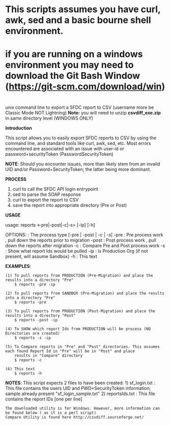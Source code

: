 # 
# This scripts assumes you have curl, awk, sed and a basic bourne shell environment.
# if you are running on a windows environment you may need to download the Git Bash Window (https://git-scm.com/download/win)
#

unix command line to export a SFDC report to CSV (username more be Classic Mode NOT Lightning)
**Note:** you will need to unzip **csvdiff_exe.zip** in same directory level (WINDOWS ONLY)

 **Introduction**

This script allows you to easily export SFDC reports to CSV by using the command line, and standard tools like curl, awk, sed, etc.
Most errors encountered are associated with an issue with user-id or password+securityToken (PasswordSecurityToken)

**NOTE**: Should you encounter issues, more than likely stem from an invalid UID and/or Password+SecurityToken; the latter being more dominant.

**PROCESS**


1. curl to call the SFDC API login entrypoint
2. sed to parse the SOAP response
3. curl to export the report to CSV
4. save the report into appropriate directory (Pre or Post)

**USAGE**

usage: reports <-pre|-post|-c|-s> [-ip]  [-h]

OPTIONS:
    <process-type> : The process type [-pre | -post | -c | -s]
			-pre   : Pre process work , pull down the reports prior to migration
			-post  : Post process work , pull down the reports after migration
			-c     : Compare Pre and Post process work
			-s     : Show what report Ids would be pulled
	<Sandbox-or-Production>
			-ip    : is Production Org (if not present, will assume Sandbox)
	<misc-options>
			-h     : This text
	
**EXAMPLES**:

	(1) To pull reports from PRODUCTION (Pre-Migration) and place the results into a directory "Pre"
		$ reports -pre -ip
		
	(2) To pull reports from SANDBOX (Pre-Migration) and place the results into a directory "Pre"
		$ reports -pre
		
	(3) To pull reports from PRODUCTION (Post-Migration) and place the results into a directory "Post"
		$ reports -post -ip

	(4) To SHOW which report Ids from PRODUCTION will be process (NO Directories are created)
		$ reports -s -ip

	(5) To Compare reports in "Pre" and "Post" directories. This assumes each found Report Id in "Pre" will be in "Post" and place
	    results in "Compare" directory
		$ reports -c

	(6) This text
		$ reports -h
		
		
**NOTES**:
    This script expects 2 files to have been created:
	 1) sf_login.txt   : This file contains the users UID and PWD+SecurityToken information; sample already present "sf_login_sample.txt"
	 2) reportsIds.txt : This file contains the report IDs [one per line]

	The downloaded utility is for Windows. However, more information can be found below ( as it is a perl script)
    Compare Utility is found here http://csvdiff.sourceforge.net/
